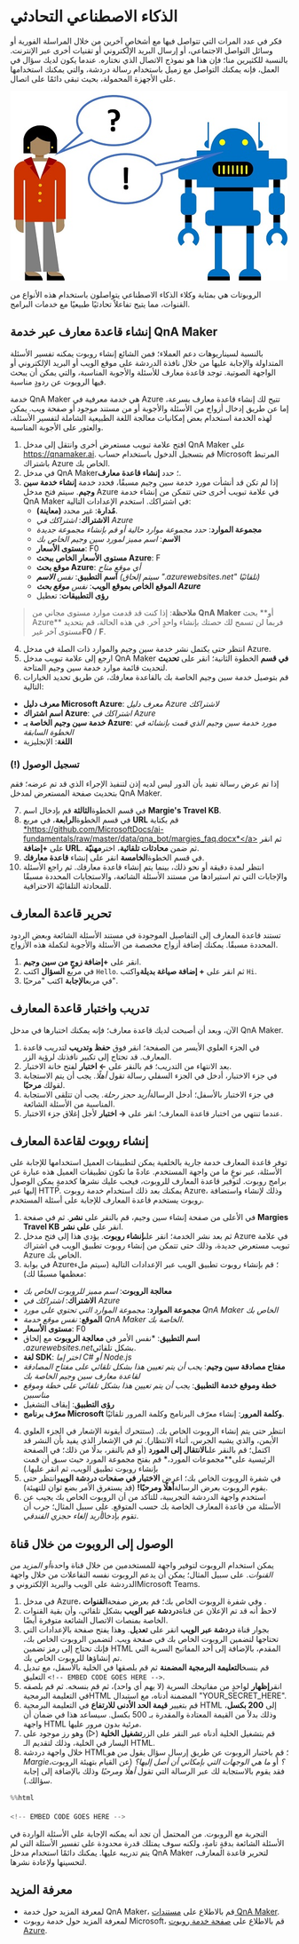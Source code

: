 # الذكاء الاصطناعي التحادثي

فكر في عدد المرات التي تتواصل فيها مع أشخاصٍ آخرين من خلال المراسلة الفورية أو وسائل التواصل الاجتماعي، أو إرسال البريد الإلكتروني أو تقنيات أخرى عبر الإنترنت. بالنسبة للكثيرين منا؛ فإن هذا هو نموذج الاتصال الذي نختاره. عندما يكون لديك سؤال في العمل، فإنه يمكنك التواصل مع زميل باستخدام رسالة دردشة، والتي يمكنك استخدامها على الأجهزة المحمولة، بحيث تبقى دائمًا على اتصال.

![إنسان وإنسان آلي يجريان محادثة](./images/conversational_ai.jpg)

الروبوتات هي بمثابة وكلاء الذكاء الاصطناعي يتواصلون باستخدام هذه الأنواع من القنوات، مما يتيح تفاعلاً تحادثيًا طبيعيًا مع خدمات البرامج.

## إنشاء قاعدة معارف عبر خدمة QnA Maker

بالنسبة لسيناريوهات دعم العملاء؛ فمن الشائع إنشاء روبوت يمكنه تفسير الأسئلة المتداولة والإجابة عليها من خلال نافذة الدردشة على موقع الويب أو البريد الإلكتروني أو الواجهة الصوتية. توجد قاعدة معارف للأسئلة والأجوبة المناسبة، والتي يمكن أن يبحث فيها الروبوت عن ردودٍ مناسبة.

خدمة QnA Maker هي خدمة معرفية في Azure تتيح لك إنشاء قاعدة معارف بسرعة، إما عن طريق إدخال أزواج من الأسئلة والأجوبة أو من مستند موجود أو صفحة ويب. يمكن لهذه الخدمة استخدام بعض إمكانيات معالجة اللغة الطبيعية الشاملة لتفسير الأسئلة، والعثور على الأجوبة المناسبة.

1. افتح علامة تبويب مستعرض أخرى وانتقل إلى مدخل QnA Maker على https://qnamaker.ai. قم بتسجيل الدخول باستخدام حساب Microsoft المرتبط باشتراك Azure الخاص بك.
2. في مدخل QnA Maker؛ حدد **إنشاء قاعدة معارف**.
3. إذا لم تكن قد أنشأت مورد خدمة سين وجيم مسبقًا، فحدد خدمة **إنشاء خدمة سين وجيم**. سيتم فتح مدخل Azure في علامة تبويب أخرى حتى تتمكن من إنشاء خدمة QnA Maker في اشتراكك. استخدم الإعدادات التالية:
   - **(معاينة) مُدارة**: غير محدد. 
   - **الاشتراك**: *اشتراكك في Azure*
   - **مجموعة الموارد**: *حدد مجموعة موارد حالية أو قم بإنشاء مجموعة جديدة*
   - **الاسم**: *اسم مميز لمورد سين وجيم الخاص بك*
   - **مستوى الأسعار**: F0
   - **مستوى الأسعار الخاص ببحث Azure**: F
   - **موقع بحث Azure**: *أي موقعٍ متاح*
   - **اسم التطبيق**: _نفس **الاسم** (سيتم إلحاق ".azurewebsites.net" تلقائيًا)_
   - **الموقع الخاص بموقع الويب**: _نفس **موقع بحث Azure**_
   - **رؤى التطبيقات**: تعطيل

> **ملاحظة**: إذا كنت قد قدمت موارد مستوى مجاني من **QnA Maker** أو** بحث Azure** فربما لن تسمح لك حصتك بإنشاء واحدٍ آخر. في هذه الحالة، قم بتحديد مستوى آخر غير**F0** / **F**.

4. انتظر حتى يكتمل نشر خدمة سين وجيم والموارد ذات الصلة في مدخل Azure.
5. ارجع إلى علامة تبويب مدخل QnA Maker **في قسم** الخطوة الثانية؛ انقر على **تحديث** لتحديث قائمة موارد خدمة سين وجيم المتاحة.
6. قم بتوصيل خدمة سين وجيم الخاصة بك بالقاعدة معارفك، عن طريق تحديد الخيارات التالية:
  - **معرف دليل Microsoft Azure**: *معرف دليل Azure لاشتراكك*
  - **اسم اشتراك Azure**: *اشتراكك في Azure*
  - **خدمة سين وجيم الخاصة بـ Azure**: *مورد خدمة سين وجيم الذي قمت بإنشائه في الخطوة السابقة*
  - **اللغة**: الإنجليزية

### (!) تسجيل الوصول
إذا تم عرض رسالة تفيد بأن الدور ليس لديه إذن لتنفيذ الإجراء الذي قد تم عرضه؛ فقم بتحديث صفحة المستعرض لمدخل QnA Maker.

7. في قسم الخطوة**الثالثة** قم بإدخال اسم **Margie's Travel KB**.
8. في قسم الخطوة**الرابعة**، في مربع **URL** قم بكتابة <a href=''>*https://github.com/MicrosoftDocs/ai-fundamentals/raw/master/data/qna_bot/margies_faq.docx*</a> ثم انقر على **+إضافة URL**. ثم ضمن **محادثات تلقائية**، اختر**مهنيّة**.
9. في قسم الخطوة**الخامسة** انقر على إنشاء **قاعدة معارفك**.
10. انتظر لمدة دقيقة أو نحو ذلك، بينما يتم إنشاء قاعدة معارفك. ثم راجع الأسئلة والإجابات التي تم استيرادها من مستند الأسئلة الشائعة، والاستجابات المحددة مسبقًا للمحادثة التلقائيّة الاحترافية.

## تحرير قاعدة المعارف

تستند قاعدة المعارف إلى التفاصيل الموجودة في مستند الأسئلة الشائعة وبعض الردود المحددة مسبقًا. يمكنك إضافة أزواج مخصصة من الأسئلة والأجوبة لتكملة هذه الأزواج.

1. انقر على **+إضافة زوجٍ من سين وجيم**.
2. في مربع **السؤال** اكتب `Hello`. ثم انقر على **+ إضافة صياغة بديلة**واكتب `Hi`.
3. في مربع**الإجابة** اكتب "مرحبًا".

## تدريب واختبار قاعدة المعارف

الآن، وبعد أن أصبحت لديك قاعدة معارف؛ فإنه يمكنك اختبارها في مدخل QnA Maker.

1. في الجزء العلوي الأيسر من الصفحة؛ انقر فوق **حفظ وتدريب** لتدريب قاعدة المعارف. قد تحتاج إلى تكبير نافذتك لرؤية الزر.
2. بعد الانتهاء من التدريب؛ قم بالنقر على **← اختبار** لفتح خانة الاختبار.
3. في جزء الاختبار، أدخل في الجزء السفلي رسالة تقول *أهلًا*. يجب أن يتم الاستجابة لقولك **مرحبًا**.
4. في جزء الاختبار بالأسفل؛ أدخل الرسالة*أريد حجز رحلة*. يجب أن تتلقى الاستجابة المناسبة من الأسئلة الشائعة.
5. عندما تنتهي من اختبار قاعدة المعارف؛ انقر على **→ اختبار** لأجل إغلاق جزء الاختبار.

## إنشاء روبوت لقاعدة المعارف

توفر قاعدة المعارف خدمة جارية بالخلفية يمكن لتطبيقات العميل استخدامها للإجابة على الأسئلة، عبر نوعٍ ما من واجهة المستخدم. عادةً ما تكون تطبيقات العميل هذه عبارة عن برامج روبوت. لتوفير قاعدة المعارف للروبوت، فيجب عليك نشرها كخدمةٍ يمكن الوصول إليها عبر HTTP. يمكنك بعد ذلك استخدام خدمة روبوت Azure، وذلك لإنشاء واستضافة روبوت يستخدم قاعدة المعارف للإجابة على أسئلة المستخدم.

1. في الأعلى من صفحة إنشاء سين وجيم، قم بالنقر على **نشر**. ثم في صفحة **Margies Travel KB** انقر على **على نشر**.
2. ثم بعد نشر الخدمة؛ انقر على**إنشاء روبوت**. يؤدي هذا إلى فتح مدخل Azure في علامة تبويب مستعرض جديدة، وذلك حتى تتمكن من إنشاء روبوت تطبيق الويب في اشتراك Azure الخاص بك.
3. في بوابة Azure؛ قم بإنشاء روبوت تطبيق الويب عبر الإعدادات التالية (سيتم ملء معظمها مسبقًا لك):
  - **معالجة الروبوت**: *اسم مميز للروبوت الخاص بك*
  - **الاشتراك**: *اشتراكك في Azure*
  - **مجموعة الموارد**: *مجموعة الموارد التي تحتوي على مورد QnA Maker الخاص بك*
  - **الموقع**: *نفس موقع خدمة QnA Maker الخاصة بك*.
  - **مستوى الأسعار**: F0
  - **اسم التطبيق**: *نفس الأمر في **معالجة الروبوت** مع إلحاق *.azurewebsites.net*بشكل تلقائي.
  - **لغة SDK**: *اختر إما C# أو Node.js*
  - **مفتاح مصادقة سين وجيم**: *يجب أن يتم تعيين هذا بشكل تلقائي على مفتاح المصادقة لقاعدة معارف سين وجيم الخاصة بك*
  - **خطة وموقع خدمة التطبيق**: *يجب أن يتم تعيين هذا بشكل تلقائي على خطة وموقع مناسبين*
  - **رؤى التطبيق**: إيقاف التشغيل
  - **معرّف برنامج Microsoft وكلمة المرور**: إنشاء معرّف البرنامج وكلمة المرور تلقائيًا.
4. انتظر حتى يتم إنشاء الروبوت الخاص بك. (ستتحرك أيقونة الإشعار في الجزء العلوي الأيمن، والذي يشبه الجرس، أثناء الانتظار). ثم في الإشعار الذي يفيد بأن النشر قد اكتمل؛ قم بالنقر على**الانتقال إلى المورد** (أو قم بالنقر، بدلًا من ذلك؛ في الصفحة الرئيسية على**مجموعات المورد،* قم بفتح مجموعة المورد حيث سبق أن قمت بإنشاء روبوت تطبيق الويب، ثم انقر عليها.)
5. في شفرة الروبوت الخاص بك؛ اعرض **الاختبار في صفحات دردشة الويب**وانتظر حتى يقوم الروبوت بعرض الرسالة**أهلًا ومرحبًا!** (قد يستغرق الأمر بضع ثوان للتهيئة).
6. استخدم واجهة الدردشة التجريبية، للتأكد من أن الروبوت الخاص بك يجيب عن الأسئلة من قاعدة المعارف الخاصة بك حسب المتوقع. على سبيل المثال؛ جرب أن تقوم بإدخال*أريد إلغاء حجزي الفندقي*.

## الوصول إلى الروبوت من خلال قناة

يمكن استخدام الروبوت لتوفير واجهة للمستخدمين من خلال قناة واحدة*أو المزيد من القنوات*. على سبيل المثال؛ يمكن أن يدعم الروبوت نفسه التفاعلات من خلال واجهة الدردشة على الويب والبريد الإلكتروني وMicrosoft Teams.

1. في مدخل Azure، وفي شفرة الروبوت الخاص بك؛ قم بعرض صفحة**القنوات** .
2. لاحظ أنه قد تم الإعلان عن قناة**دردشة عبر الويب** بشكل تلقائي، وأن بقية القنوات الخاصة بمنصات الاتصال الشائعة متوفرة أيضًا.
3. بجوار قناة **دردشة عبر الويب** انقر على **تعديل**. وهذا يفتح صفحة بالإعدادات التي تحتاجها لتضمين الروبوت الخاص بك في صفحة ويب. لتضمين الروبوت الخاص بك، فإنك تحتاج إلى رمز تضمين HTML المقدم، بالإضافة إلى أحد المفاتيح السرية التي تم إنشاؤها للروبوت الخاص بك.
4. قم بنسخ**التعليمة البرمجية المضمنة** ثم قم بلصقها في الخلية بالأسفل، مع تبديل التعليق `<!-- EMBED CODE GOES HERE -->`.
5. انقر**إظهار** لواحدٍ من مفاتيحك السرية (لا يهم أي واحد)، ثم قم بنسخه. ثم قم بلصقه في التعليمة البرمجيةHTML المضمنة أدناه، مع استبدال "YOUR_SECRET_HERE".
6. قم بتغيير **قيمة الحد الأدنى للارتفاع** في التعليمة البرمجية HTML إلى **200 بكسل**، وذلك بدلاً من القيمة المعتادة والمقدرة بـ 500 بكسل. سيساعد هذا في ضمان أن واجهة HTML مرئية بدون مرور عليها.
7. قم بتشغيل الخلية أدناه عبر النقر على الزر**تشغيل الخلية** (&#9655;) وهو رز موجود على اليسار في الخلية، وذلك لتقديم الـ HTML.
8. خلال واجهة دردشة HTML؛ قم باختبار الروبوت عن طريق إرسال سؤال يقول *من هو Margie؟* أو *ما هي الوجهات التي بإمكاني أن أصل إليها؟* (عن القيام بتهيئة الروبوت، فقد يقوم بالاستجابة لك عبر الرسالة التي تقول *أهلًا ومرحبًا* وذلك بالإضافة إلى إجابة سؤالك.).



```python
%%html

<!-- EMBED CODE GOES HERE -->
```

التجربة مع الروبوت. من المحتمل أن تجد أنه يمكنه الإجابة على الأسئلة الواردة في الأسئلة الشائعة بدقةٍ تامةٍ، ولكنه سوف يمتلك قدرة محدودة على تفسير الأسئلة التي لم يتم تدريبه عليها. يمكنك دائمًا استخدام مدخل QnA Maker لتحرير قاعدة المعارف، لتحسينها ولإعادة نشرها.

## معرفة المزيد

- لمعرفة المزيد حول خدمة QnA Maker، قم بالاطلاع على [مستندات QnA Maker](https://docs.microsoft.com/azure/cognitive-services/qnamaker/).
- لمعرفة المزيد حول خدمة روبوت Microsoft، قم بالاطلاع على [صفحة خدمة روبوت Azure](https://azure.microsoft.com/services/bot-service/).
